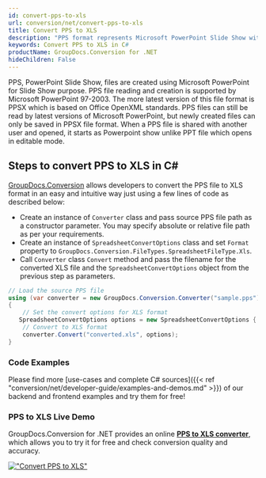 ```yaml
---
id: convert-pps-to-xls
url: conversion/net/convert-pps-to-xls
title: Convert PPS to XLS
description: "PPS format represents Microsoft PowerPoint Slide Show with .pps extension. Learn how to convert PPS to XLS file programmatically in C# language using GroupDocs.Conversion for .NET library."
keywords: Convert PPS to XLS in C#
productName: GroupDocs.Conversion for .NET
hideChildren: False
---
```


PPS, PowerPoint Slide Show, files are created using Microsoft PowerPoint for Slide Show purpose. PPS file reading and creation is supported by Microsoft PowerPoint 97-2003. The more latest version of this file format is PPSX which is based on Office OpenXML standards. PPS files can still be read by latest versions of Microsoft PowerPoint, but newly created files can only be saved in PPSX file format. When a PPS file is shared with another user and opened, it starts as Powerpoint show unlike PPT file which opens in editable mode. 

## Steps to convert PPS to XLS in C#

[GroupDocs.Conversion](https://products.groupdocs.com/conversion/net) allows developers to convert the PPS file to XLS format in an easy and intuitive way just using a few lines of code as described below:

* Create an instance of `Converter` class and pass source PPS file path as a constructor parameter. You may specify absolute or relative file path as per your requirements. 
* Create an instance of `SpreadsheetConvertOptions` class and set `Format` property to `GroupDocs.Conversion.FileTypes.SpreadsheetFileType.Xls`.
* Call `Converter` class `Convert` method and pass the filename for the converted XLS file and the `SpreadsheetConvertOptions` object from the previous step as parameters.

```csharp
// Load the source PPS file
using (var converter = new GroupDocs.Conversion.Converter("sample.pps"))
{
    // Set the convert options for XLS format
   SpreadsheetConvertOptions options = new SpreadsheetConvertOptions { Format = GroupDocs.Conversion.FileTypes.SpreadsheetFileType.Xls };
    // Convert to XLS format
    converter.Convert("converted.xls", options);
}
```

### Code Examples

Please find more [use-cases and complete C# sources]({{< ref "conversion/net/developer-guide/examples-and-demos.md" >}}) of our backend and frontend examples and try them for free!

### PPS to XLS Live Demo

GroupDocs.Conversion for .NET provides an online [**PPS to XLS converter**](https://products.groupdocs.app/conversion/pps-to-xls), which allows you to try it for free and check conversion quality and accuracy.

[!["Convert PPS to XLS"](conversion/net/images/convert-to-xls/convert-pps-to-xls.png)](https://products.groupdocs.app/conversion/pps-to-xls)
